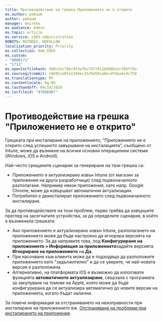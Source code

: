 ```yaml
---
title: Противодействие на грешка Приложението не е открито
ms.author: pebaum
author: pebaum
manager: mnirkhe
ms.audience: Admin
ms.topic: article
ms.service: o365-administration
ROBOTS: NOINDEX, NOFOLLOW
localization_priority: Priority
ms.collection: Adm_O365
ms.custom:
- "9000171"
- "1712"
ms.openlocfilehash: 498c2ec78bc9f4a7bc7d77d12b488be2cf0bf79a
ms.sourcegitcommit: c6692ce0fa1358ec3529e59ca0ecdfdea4cdc759
ms.translationtype: MT
ms.contentlocale: bg-BG
ms.lasthandoff: 09/14/2020
ms.locfileid: "47666967"
---
```

# <a name="mitigate-the-application-was-not-detected-error"></a>Противодействие на грешка "Приложението не е открито"

Грешката при инсталиране на приложението, "Приложението не е открито след успешното завършване на инсталацията", съобщено от Intune, може да възникне на всички основни операционни системи (Windows, iOS и Android).

Най-често срещаните сценарии за генериране на тази грешка са:

- Приложението е актуализирано извън Intune (от магазин за приложения на други разработчици) след първоначалното разполагане. Например някои приложения, като напр. Google Chrome, може да извършват автоматични актуализации.
- Потребител е деинсталирал приложението след първоначалното инсталиране.

За да противодействате на този проблем, първо трябва да извършите преглед на засегнатите устройства, за да определите сценария, в който е възникнала грешката.

- Ако приложението е актуализирано извън Intune, разполагането на приложението може да бъде настроено да игнорира версията на приложението. За да направите това, под **Конфигуриране на приложението > Информация за приложението**задайте версията **Игнориране на приложението** на **Да**.
- При насочване към клиента може да е подходящо да разположите приложението като "задължително" и да се уверите, че най-новата версия е разположена.
- Алтернативно, на платформата iOS е възможно да използвате функцията **автоматичното актуализиране**, свързана с програмата за закупуване на томове на Apple, която може да бъде конфигурирана да се актуализира автоматично до новите версии на приложенията, когато бъдат налични.

За повече информация за отстраняването на неизправности при инсталиране на приложението вж. [Отстраняване на проблеми при инсталирането на приложения](https://docs.microsoft.com/intune/troubleshoot-app-install).
